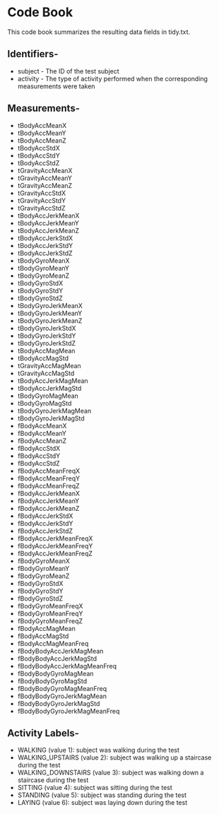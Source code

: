 <h1>Code Book</h1>

This code book summarizes the resulting data fields in tidy.txt.

<h2>Identifiers-</h2>
<ul>
<li>subject - The ID of the test subject
<li>activity - The type of activity performed when the corresponding measurements were taken
</ul>
<h2>Measurements-</h2>
<ul>
<li>tBodyAccMeanX
<li>tBodyAccMeanY
<li>tBodyAccMeanZ
<li>tBodyAccStdX
<li>tBodyAccStdY
<li>tBodyAccStdZ
<li>tGravityAccMeanX
<li>tGravityAccMeanY
<li>tGravityAccMeanZ
<li>tGravityAccStdX
<li>tGravityAccStdY
<li>tGravityAccStdZ
<li>tBodyAccJerkMeanX
<li>tBodyAccJerkMeanY
<li>tBodyAccJerkMeanZ
<li>tBodyAccJerkStdX
<li>tBodyAccJerkStdY
<li>tBodyAccJerkStdZ
<li>tBodyGyroMeanX
<li>tBodyGyroMeanY
<li>tBodyGyroMeanZ
<li>tBodyGyroStdX
<li>tBodyGyroStdY
<li>tBodyGyroStdZ
<li>tBodyGyroJerkMeanX
<li>tBodyGyroJerkMeanY
<li>tBodyGyroJerkMeanZ
<li>tBodyGyroJerkStdX
<li>tBodyGyroJerkStdY
<li>tBodyGyroJerkStdZ
<li>tBodyAccMagMean
<li>tBodyAccMagStd
<li>tGravityAccMagMean
<li>tGravityAccMagStd
<li>tBodyAccJerkMagMean
<li>tBodyAccJerkMagStd
<li>tBodyGyroMagMean
<li>tBodyGyroMagStd
<li>tBodyGyroJerkMagMean
<li>tBodyGyroJerkMagStd
<li>fBodyAccMeanX
<li>fBodyAccMeanY
<li>fBodyAccMeanZ
<li>fBodyAccStdX
<li>fBodyAccStdY
<li>fBodyAccStdZ
<li>fBodyAccMeanFreqX
<li>fBodyAccMeanFreqY
<li>fBodyAccMeanFreqZ
<li>fBodyAccJerkMeanX
<li>fBodyAccJerkMeanY
<li>fBodyAccJerkMeanZ
<li>fBodyAccJerkStdX
<li>fBodyAccJerkStdY
<li>fBodyAccJerkStdZ
<li>fBodyAccJerkMeanFreqX
<li>fBodyAccJerkMeanFreqY
<li>fBodyAccJerkMeanFreqZ
<li>fBodyGyroMeanX
<li>fBodyGyroMeanY
<li>fBodyGyroMeanZ
<li>fBodyGyroStdX
<li>fBodyGyroStdY
<li>fBodyGyroStdZ
<li>fBodyGyroMeanFreqX
<li>fBodyGyroMeanFreqY
<li>fBodyGyroMeanFreqZ
<li>fBodyAccMagMean
<li>fBodyAccMagStd
<li>fBodyAccMagMeanFreq
<li>fBodyBodyAccJerkMagMean
<li>fBodyBodyAccJerkMagStd
<li>fBodyBodyAccJerkMagMeanFreq
<li>fBodyBodyGyroMagMean
<li>fBodyBodyGyroMagStd
<li>fBodyBodyGyroMagMeanFreq
<li>fBodyBodyGyroJerkMagMean
<li>fBodyBodyGyroJerkMagStd
<li>fBodyBodyGyroJerkMagMeanFreq
</ul>
<h2>Activity Labels-</h2>
<ul>
<li>WALKING (value 1): subject was walking during the test
<li>WALKING_UPSTAIRS (value 2): subject was walking up a staircase during the test
<li>WALKING_DOWNSTAIRS (value 3): subject was walking down a staircase during the test
<li>SITTING (value 4): subject was sitting during the test
<li>STANDING (value 5): subject was standing during the test
<li>LAYING (value 6): subject was laying down during the test
</ul>
